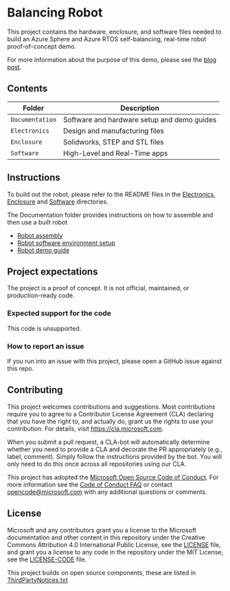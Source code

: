 # Balancing Robot

This project contains the hardware, enclosure, and software files needed to build an Azure Sphere and Azure RTOS self-balancing, real-time robot proof-of-concept demo.

For more information about the purpose of this demo, please see the [blog post](https://techcommunity.microsoft.com/t5/internet-of-things/building-a-balancing-robot-with-azure-sphere/ba-p/2244444).

## Contents

| Folder | Description |
|-------------|-------------|
| `Documentation`       | Software and hardware setup and demo guides |
| `Electronics`       | Design and manufacturing files |
| `Enclosure`       | Solidworks, STEP and STL files |
| `Software`       | High-Level and Real-Time apps |

## Instructions

To build out the robot, please refer to the README files in the [Electronics](Electronics), [Enclosure](Enclosure) and [Software](Software) directories. 

The Documentation folder provides instructions on how to assemble and then use a built robot
- [Robot assembly](Documentation/Balancing_Robot_Assembly_Instructions.pdf)
- [Robot software environment setup](Documentation/Balancing_Robot_Software_Setup_Guide.pdf)
- [Robot demo guide](Documentation/Balancing_Robot_Demo_Guide.pdf)

## Project expectations

The project is a proof of concept. It is not official, maintained, or production-ready code.

### Expected support for the code
This code is unsupported.

### How to report an issue
If you run into an issue with this project, please open a GitHub issue against this repo.

## Contributing

This project welcomes contributions and suggestions. Most contributions require you to
agree to a Contributor License Agreement (CLA) declaring that you have the right to,
and actually do, grant us the rights to use your contribution. For details, visit
https://cla.microsoft.com.

When you submit a pull request, a CLA-bot will automatically determine whether you need
to provide a CLA and decorate the PR appropriately (e.g., label, comment). Simply follow the
instructions provided by the bot. You will only need to do this once across all repositories using our CLA.

This project has adopted the [Microsoft Open Source Code of Conduct](https://opensource.microsoft.com/codeofconduct/).
For more information see the [Code of Conduct FAQ](https://opensource.microsoft.com/codeofconduct/faq/)
or contact [opencode@microsoft.com](mailto:opencode@microsoft.com) with any additional questions or comments.

## License

Microsoft and any contributors grant you a license to the Microsoft documentation and other content in this repository under the Creative Commons Attribution 4.0 International Public License, see the [LICENSE](./LICENSE.txt) file, and grant you a license to any code in the repository under the MIT License, see the [LICENSE-CODE](./LICENSE-CODE.txt) file.

This project builds on open source components, these are listed in [ThirdPartyNotices.txt](ThirdPartyNotices.txt)